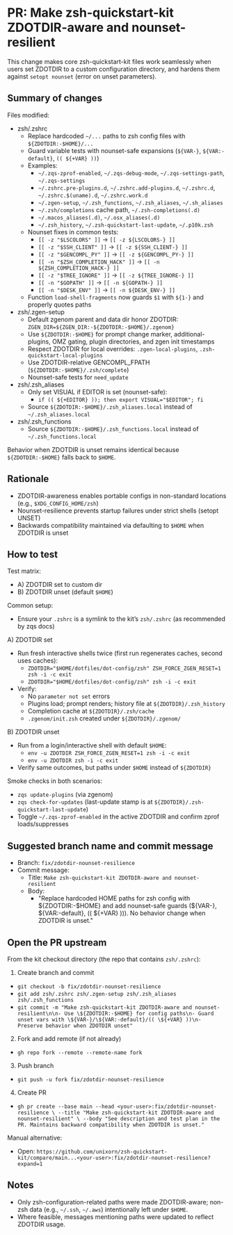 # PR: Make zsh-quickstart-kit ZDOTDIR-aware and nounset-resilient

This change makes core zsh-quickstart-kit files work seamlessly when users set ZDOTDIR to a custom configuration directory, and hardens them against `setopt nounset` (error on unset parameters).

## Summary of changes

Files modified:
- zsh/.zshrc
  - Replace hardcoded `~/...` paths to zsh config files with `${ZDOTDIR:-$HOME}/...`
  - Guard variable tests with nounset-safe expansions (`${VAR-}`, `${VAR:-default}`, `(( ${+VAR} ))`)
  - Examples:
    - `~/.zqs-zprof-enabled`, `~/.zqs-debug-mode`, `~/.zqs-settings-path`, `~/.zqs-settings`
    - `~/.zshrc.pre-plugins.d`, `~/.zshrc.add-plugins.d`, `~/.zshrc.d`, `~/.zshrc.$(uname).d`, `~/.zshrc.work.d`
    - `~/.zgen-setup`, `~/.zsh_functions`, `~/.zsh_aliases`, `~/.sh_aliases`
    - `~/.zsh/completions` cache path, `~/.zsh-completions(.d)`
    - `~/.macos_aliases(.d)`, `~/.osx_aliases(.d)`
    - `~/.zsh_history`, `~/.zsh-quickstart-last-update`, `~/.p10k.zsh`
  - Nounset fixes in common tests:
    - `[[ -z "$LSCOLORS" ]]` -> `[[ -z ${LSCOLORS-} ]]`
    - `[[ -z "$SSH_CLIENT" ]]` -> `[[ -z ${SSH_CLIENT-} ]]`
    - `[[ -z "$GENCOMPL_PY" ]]` -> `[[ -z ${GENCOMPL_PY-} ]]`
    - `[[ -n "$ZSH_COMPLETION_HACK" ]]` -> `[[ -n ${ZSH_COMPLETION_HACK-} ]]`
    - `[[ -z "$TREE_IGNORE" ]]` -> `[[ -z ${TREE_IGNORE-} ]]`
    - `[[ -n "$GOPATH" ]]` -> `[[ -n ${GOPATH-} ]]`
    - `[[ -n "$DESK_ENV" ]]` -> `[[ -n ${DESK_ENV-} ]]`
  - Function `load-shell-fragments` now guards `$1` with `${1-}` and properly quotes paths
- zsh/.zgen-setup
  - Default zgenom parent and data dir honor ZDOTDIR: `ZGEN_DIR=${ZGEN_DIR:-${ZDOTDIR:-$HOME}/.zgenom}`
  - Use `${ZDOTDIR:-$HOME}` for prompt change marker, additional-plugins, OMZ gating, plugin directories, and zgen init timestamps
  - Respect ZDOTDIR for local overrides: `.zgen-local-plugins`, `.zsh-quickstart-local-plugins`
  - Use ZDOTDIR-relative GENCOMPL_FPATH (`${ZDOTDIR:-$HOME}/.zsh/complete`)
  - Nounset-safe tests for `need_update`
- zsh/.zsh_aliases
  - Only set VISUAL if EDITOR is set (nounset-safe):
    - `if (( ${+EDITOR} )); then export VISUAL="$EDITOR"; fi`
  - Source `${ZDOTDIR:-$HOME}/.zsh_aliases.local` instead of `~/.zsh_aliases.local`
- zsh/.zsh_functions
  - Source `${ZDOTDIR:-$HOME}/.zsh_functions.local` instead of `~/.zsh_functions.local`

Behavior when ZDOTDIR is unset remains identical because `${ZDOTDIR:-$HOME}` falls back to `$HOME`.

## Rationale
- ZDOTDIR-awareness enables portable configs in non-standard locations (e.g., `$XDG_CONFIG_HOME/zsh`)
- Nounset-resilience prevents startup failures under strict shells (setopt UNSET)
- Backwards compatibility maintained via defaulting to `$HOME` when ZDOTDIR is unset

## How to test

Test matrix:
- A) ZDOTDIR set to custom dir
- B) ZDOTDIR unset (default `$HOME`)

Common setup:
- Ensure your `.zshrc` is a symlink to the kit’s `zsh/.zshrc` (as recommended by zqs docs)

A) ZDOTDIR set
- Run fresh interactive shells twice (first run regenerates caches, second uses caches):
  - `ZDOTDIR="$HOME/dotfiles/dot-config/zsh" ZSH_FORCE_ZGEN_RESET=1 zsh -i -c exit`
  - `ZDOTDIR="$HOME/dotfiles/dot-config/zsh" zsh -i -c exit`
- Verify:
  - No `parameter not set` errors
  - Plugins load; prompt renders; history file at `${ZDOTDIR}/.zsh_history`
  - Completion cache at `${ZDOTDIR}/.zsh/cache`
  - `.zgenom/init.zsh` created under `${ZDOTDIR}/.zgenom/`

B) ZDOTDIR unset
- Run from a login/interactive shell with default `$HOME`:
  - `env -u ZDOTDIR ZSH_FORCE_ZGEN_RESET=1 zsh -i -c exit`
  - `env -u ZDOTDIR zsh -i -c exit`
- Verify same outcomes, but paths under `$HOME` instead of `${ZDOTDIR}`

Smoke checks in both scenarios:
- `zqs update-plugins` (via zgenom)
- `zqs check-for-updates` (last-update stamp is at `${ZDOTDIR}/.zsh-quickstart-last-update`)
- Toggle `~/.zqs-zprof-enabled` in the active ZDOTDIR and confirm zprof loads/suppresses

## Suggested branch name and commit message
- Branch: `fix/zdotdir-nounset-resilience`
- Commit message:
  - Title: `Make zsh-quickstart-kit ZDOTDIR-aware and nounset-resilient`
  - Body:
    - "Replace hardcoded HOME paths for zsh config with ${ZDOTDIR:-$HOME} and add nounset-safe guards (${VAR-}, ${VAR:-default}, (( ${+VAR} ))). No behavior change when ZDOTDIR is unset."

## Open the PR upstream

From the kit checkout directory (the repo that contains `zsh/.zshrc`):

1) Create branch and commit
- `git checkout -b fix/zdotdir-nounset-resilience`
- `git add zsh/.zshrc zsh/.zgen-setup zsh/.zsh_aliases zsh/.zsh_functions`
- `git commit -m "Make zsh-quickstart-kit ZDOTDIR-aware and nounset-resilient\n\n- Use \${ZDOTDIR:-$HOME} for config paths\n- Guard unset vars with \${VAR-}/\${VAR:-default}/(( \${+VAR} ))\n- Preserve behavior when ZDOTDIR unset"`

2) Fork and add remote (if not already)
- `gh repo fork --remote --remote-name fork`

3) Push branch
- `git push -u fork fix/zdotdir-nounset-resilience`

4) Create PR
- `gh pr create --base main --head <your-user>:fix/zdotdir-nounset-resilience \
  --title "Make zsh-quickstart-kit ZDOTDIR-aware and nounset-resilient" \
  --body "See description and test plan in the PR. Maintains backward compatibility when ZDOTDIR is unset."`

Manual alternative:
- Open: `https://github.com/unixorn/zsh-quickstart-kit/compare/main...<your-user>:fix/zdotdir-nounset-resilience?expand=1`

## Notes
- Only zsh-configuration-related paths were made ZDOTDIR-aware; non-zsh data (e.g., `~/.ssh`, `~/.aws`) intentionally left under `$HOME`.
- Where feasible, messages mentioning paths were updated to reflect ZDOTDIR usage.

